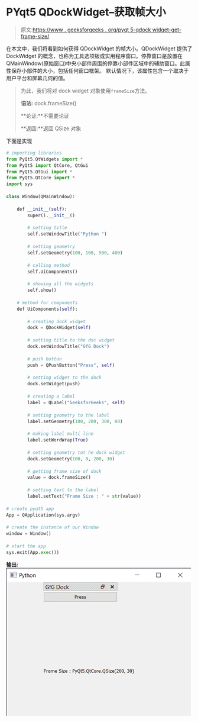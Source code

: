 # PYqt5 QDockWidget–获取帧大小

> 原文:[https://www . geeksforgeeks . org/pyqt 5-qdock widget-get-frame-size/](https://www.geeksforgeeks.org/pyqt5-qdockwidget-getting-frame-size/)

在本文中，我们将看到如何获得 QDockWidget 的帧大小。QDockWidget 提供了 DockWidget 的概念，也称为工具选项板或实用程序窗口。停靠窗口是放置在 QMainWindow(原始窗口)中央小部件周围的停靠小部件区域中的辅助窗口。此属性保存小部件的大小，包括任何窗口框架。
默认情况下，该属性包含一个取决于用户平台和屏幕几何的值。

> 为此，我们将对 dock widget 对象使用`frameSize`方法。
> 
> **语法:** dock.frameSize()
> 
> **论证:**不需要论证
> 
> **返回:**返回 QSize 对象

下面是实现

```py
# importing libraries
from PyQt5.QtWidgets import * 
from PyQt5 import QtCore, QtGui
from PyQt5.QtGui import * 
from PyQt5.QtCore import * 
import sys

class Window(QMainWindow):

    def __init__(self):
        super().__init__()

        # setting title
        self.setWindowTitle("Python ")

        # setting geometry
        self.setGeometry(100, 100, 500, 400)

        # calling method
        self.UiComponents()

        # showing all the widgets
        self.show()

    # method for components
    def UiComponents(self):

        # creating dock widget
        dock = QDockWidget(self)

        # setting title to the doc widget
        dock.setWindowTitle("GfG Dock")

        # push button
        push = QPushButton("Press", self)

        # setting widget to the dock
        dock.setWidget(push)

        # creating a label
        label = QLabel("GeeksforGeeks", self)

        # setting geometry to the label
        label.setGeometry(100, 200, 300, 80)

        # making label multi line
        label.setWordWrap(True)

        # setting geometry tot he dock widget
        dock.setGeometry(100, 0, 200, 30)

        # getting frame size of dock
        value = dock.frameSize()

        # setting text to the label
        label.setText("Frame Size : " + str(value))

# create pyqt5 app
App = QApplication(sys.argv)

# create the instance of our Window
window = Window()

# start the app
sys.exit(App.exec())
```

**输出:**
![](img/54a839da87c6610ce6df37e513d3bbd5.png)